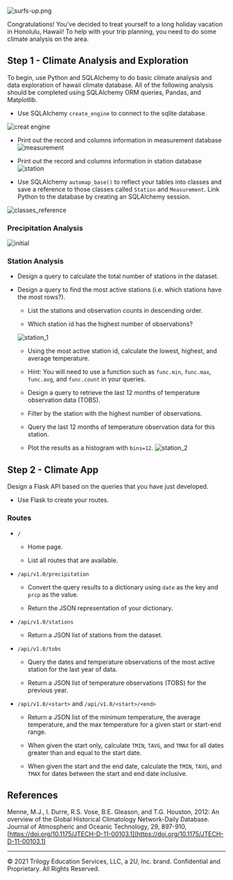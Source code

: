

![surfs-up.png](Images/surfs-up.png)

Congratulations! You've decided to treat yourself to a long holiday vacation in Honolulu, Hawaii! To help with your trip planning, you need to do some climate analysis on the area. 

## Step 1 - Climate Analysis and Exploration

To begin, use Python and SQLAlchemy to do basic climate analysis and data exploration of hawaii climate database. All of the following analysis should be completed using SQLAlchemy ORM queries, Pandas, and Matplotlib.

* Use SQLAlchemy `create_engine` to connect to the sqlite database.

![creat engine](Images/creat_engine.png)

* Print out the record and columns information in measurement database
![measurement](Images/measurement.png)

* Print out the record and columns information in station database
![station](Images/station.png)

* Use SQLAlchemy `automap_base()` to reflect your tables into classes and save a reference to those classes called `Station` and `Measurement`. Link Python to the database by creating an SQLAlchemy session.

![classes_reference](Images/classes_reference.png)

### Precipitation Analysis



![initial](Images/prp_1.png)



### Station Analysis

* Design a query to calculate the total number of stations in the dataset.

* Design a query to find the most active stations (i.e. which stations have the most rows?).

  * List the stations and observation counts in descending order.

  * Which station id has the highest number of observations?

  ![station_1](Images/station_1.png)

  * Using the most active station id, calculate the lowest, highest, and average temperature.
  * Hint: You will need to use a function such as `func.min`, `func.max`, `func.avg`, and `func.count` in your queries.
  * Design a query to retrieve the last 12 months of temperature observation data (TOBS).

  * Filter by the station with the highest number of observations.

  * Query the last 12 months of temperature observation data for this station.

  * Plot the results as a histogram with `bins=12`.
  ![station_2](Images/station_2.png)



## Step 2 - Climate App
Design a Flask API based on the queries that you have just developed.

* Use Flask to create your routes.

### Routes

* `/`

  * Home page.

  * List all routes that are available.

* `/api/v1.0/precipitation`

  * Convert the query results to a dictionary using `date` as the key and `prcp` as the value.

  * Return the JSON representation of your dictionary.

* `/api/v1.0/stations`

  * Return a JSON list of stations from the dataset.

* `/api/v1.0/tobs`
  * Query the dates and temperature observations of the most active station for the last year of data.

  * Return a JSON list of temperature observations (TOBS) for the previous year.

* `/api/v1.0/<start>` and `/api/v1.0/<start>/<end>`

  * Return a JSON list of the minimum temperature, the average temperature, and the max temperature for a given start or start-end range.

  * When given the start only, calculate `TMIN`, `TAVG`, and `TMAX` for all dates greater than and equal to the start date.

  * When given the start and the end date, calculate the `TMIN`, `TAVG`, and `TMAX` for dates between the start and end date inclusive.

## References

Menne, M.J., I. Durre, R.S. Vose, B.E. Gleason, and T.G. Houston, 2012: An overview of the Global Historical Climatology Network-Daily Database. Journal of Atmospheric and Oceanic Technology, 29, 897-910, [https://doi.org/10.1175/JTECH-D-11-00103.1](https://doi.org/10.1175/JTECH-D-11-00103.1)

- - -

© 2021 Trilogy Education Services, LLC, a 2U, Inc. brand. Confidential and Proprietary. All Rights Reserved.
